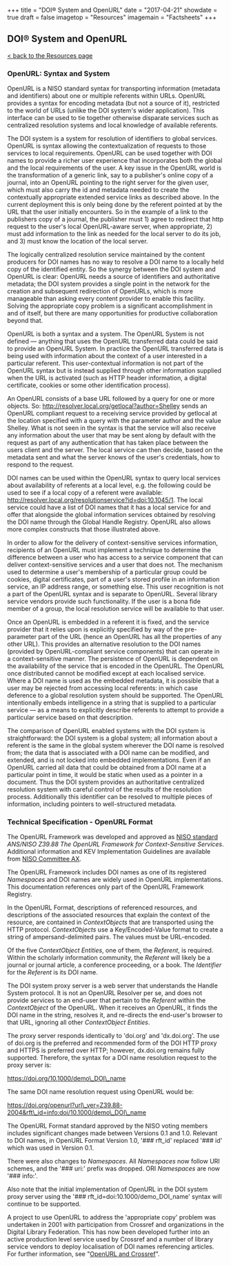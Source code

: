 +++
title = "DOI® System and OpenURL"
date = "2017-04-21"
showdate = true
draft = false
imagetop = "Resources"
imagemain = "Factsheets"
+++

## DOI® System and OpenURL

[< back to the Resources page](/the-identifier/resources/)

### OpenURL: Syntax and System

OpenURL is a NISO standard syntax for transporting information (metadata and identifiers) about one or multiple referents within URLs. OpenURL provides a syntax for encoding metadata (but not a source of it), restricted to the world of URLs (unlike the DOI system's wider application). This interface can be used to tie together otherwise disparate services such as centralized resolution systems and local knowledge of available referents.

The DOI system is a system for resolution of identifiers to global services. OpenURL is syntax allowing the contextualization of requests to those services to local requirements. OpenURL can be used together with DOI names to provide a richer user experience that incorporates both the global and the local requirements of the user. A key issue in the OpenURL world is the transformation of a generic link, say to a publisher's online copy of a journal, into an OpenURL pointing to the right server for the given user, which must also carry the id and metadata needed to create the contextually appropriate extended service links as described above. In the current deployment this is only being done by the referent pointed at by the URL that the user initially encounters. So in the example of a link to the publishers copy of a journal, the publisher must 1) agree to redirect that http request to the user's local OpenURL-aware server, when appropriate, 2) must add information to the link as needed for the local server to do its job, and 3) must know the location of the local server.

The logically centralized resolution service maintained by the content producers for DOI names has no way to resolve a DOI name to a locally held copy of the identified entity. So the synergy between the DOI system and OpenURL is clear: OpenURL needs a source of identifiers and authoritative metadata; the DOI system provides a single point in the network for the creation and subsequent redirection of OpenURLs, which is more manageable than asking every content provider to enable this facility. Solving the appropriate copy problem is a significant accomplishment in and of itself, but there are many opportunities for productive collaboration beyond that.

OpenURL is both a syntax and a system. The OpenURL System is not defined — anything that uses the OpenURL transferred data could be said to provide an OpenURL System. In practice the OpenURL transferred data is being used with information about the context of a user interested in a particular referent. This user-contextual information is not part of the OpenURL syntax but is instead supplied through other information supplied when the URL is activated (such as HTTP header information, a digital certificate, cookies or some other identification process).

An OpenURL consists of a base URL followed by a query for one or more objects. So: http://resolver.local.org/getlocal?author=Shelley sends an OpenURL compliant request to a receiving service provided by getlocal at the location specified with a query with the parameter author and the value Shelley. What is not seen in the syntax is that the service will also receive any information about the user that may be sent along by default with the request as part of any authentication that has taken place between the users client and the server. The local service can then decide, based on the metadata sent and what the server knows of the user's credentials, how to respond to the request.

DOI names can be used within the OpenURL syntax to query local services about availability of referents at a local level, e.g. the following could be used to see if a local copy of a referent were available: http://resolver.local.org/resolutionservice?id=doi:10.1045/1. The local service could have a list of DOI names that it has a local service for and offer that alongside the global information services obtained by resolving the DOI name through the Global Handle Registry. OpenURL also allows more complex constructs that those illustrated above.

In order to allow for the delivery of context-sensitive services information, recipients of an OpenURL must implement a technique to determine the difference between a user who has access to a service component that can deliver context-sensitive services and a user that does not. The mechanism used to determine a user's membership of a particular group could be cookies, digital certificates, part of a user's stored profile in an information service, an IP address range, or something else. This user recognition is not a part of the OpenURL syntax and is separate to OpenURL. Several library service vendors provide such functionality. If the user is a bona fide member of a group, the local resolution service will be available to that user.

Once an OpenURL is embedded in a referent it is fixed, and the service provider that it relies upon is explicitly specified by way of the pre-parameter part of the URL (hence an OpenURL has all the properties of any other URL). This provides an alternative resolution to the DOI names (provided by OpenURL-compliant service components) that can operate in a context-sensitive manner. The persistence of OpenURL is dependent on the availability of the service that is encoded in the OpenURL. The OpenURL once distributed cannot be modified except at each localised service. Where a DOI name is used as the embedded metadata, it is possible that a user may be rejected from accessing local referents: in which case deference to a global resolution system should be supported. The OpenURL intentionally embeds intelligence in a string that is supplied to a particular service — as a means to explicitly describe referents to attempt to provide a particular service based on that description.

The comparison of OpenURL enabled systems with the DOI system is straightforward: the DOI system is a global system; all information about a referent is the same in the global system wherever the DOI name is resolved from; the data that is associated with a DOI name can be modified, and extended, and is not locked into embedded implementations. Even if an OpenURL carried all data that could be obtained from a DOI name at a particular point in time, it would be static when used as a pointer in a document. Thus the DOI system provides an authoritative centralized resolution system with careful control of the results of the resolution process. Additionally this identifier can be resolved to multiple pieces of information, including pointers to well-structured metadata.

### Technical Specification - OpenURL Format

The OpenURL Framework was developed and approved as [NISO standard](http://www.niso.org/kst/reports/standards/) _ANS/NISO Z39.88 The OpenURL Framework for Context-Sensitive Services_. Additional information and KEV Implementation Guidelines are available from [NISO Committee AX](http://library.caltech.edu/openurl/default.htm).

The OpenURL Framework includes DOI names as one of its registered _Namespaces_ and DOI names are widely used in OpenURL implementations. This documentation references only part of the OpenURL Framework Registry.

In the OpenURL Format, descriptions of referenced resources, and descriptions of the associated resources that explain the context of the resource, are contained in _ContextObjects_ that are transported using the HTTP protocol. _ContextObjects_ use a Key/Encoded-Value format to create a string of ampersand-delimited pairs. The values must be URL-encoded.

Of the five _ContextObject Entities_, one of them, the _Referent_, is required. Within the scholarly information community, the _Referent_ will likely be a journal or journal article, a conference proceeding, or a book. The _Identifier_ for the _Referent_ is its DOI name.

The DOI system proxy server is a web server that understands the Handle System protocol. It is not an OpenURL Resolver per se, and does not provide services to an end-user that pertain to the _Referent_ within the _ContextObject_ of the OpenURL. When it receives an OpenURL, it finds the DOI name in the string, resolves it, and re-directs the end-user's browser to that URL, ignoring all other _ContextObject Entities_.

The proxy server responds identically to 'doi.org' and 'dx.doi.org'. The use of doi.org is the preferred and recommended form of the DOI HTTP proxy and HTTPS is preferred over HTTP; however, dx.doi.org remains fully supported. Therefore, the syntax for a DOI name resolution request to the proxy server is:

https://doi.org/10.1000/demo\_DOI\_name

The same DOI name resolution request using OpenURL would be:

https://doi.org/openurl?url\_ver=Z39.88-2004&rft\_id=info:doi/10.1000/demo\_DOI\_name

The OpenURL Format standard approved by the NISO voting members includes significant changes made between Versions 0.1 and 1.0. Relevant to DOI names, in OpenURL Format Version 1.0, '### rft\_id' replaced '### id' which was used in Version 0.1.

There were also changes to _Namespaces_. All _Namespaces_ now follow URI schemes, and the '### uri:' prefix was dropped. ORI _Namespaces_ are now '### info:'.

Also note that the initial implementation of OpenURL in the DOI system proxy server using the '### rft\_id=doi:10.1000/demo\_DOI\_name' syntax will continue to be supported.

A project to use OpenURL to address the 'appropriate copy' problem was undertaken in 2001 with participation from Crossref and organizations in the Digital Library Federation. This has now been developed further into an active production level service used by Crossref and a number of library service vendors to deploy localisation of DOI names referencing articles. For further information, see "[OpenURL and Crossref](http://www.crossref.org/02publishers/16openurl.html)".